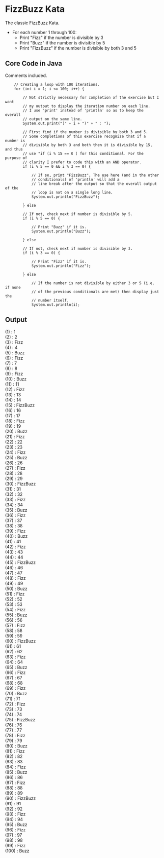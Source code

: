 # FizzBuzz Kata

The classic FizzBuzz Kata.

- For each number 1 through 100:
	- Print "Fizz" if the number is divisible by 3
	- Print "Buzz" if the number is divisible by 5
	- Print "FizzBuzz" if the number is divisible by both 3 and 5

## Core Code in Java

Comments included.

		// Creating a loop with 100 iterations.
		for (int i = 1; i <= 100; i++) {

			// Not strictly necessary for completion of the exercise but I want
			// my output to display the iteration number on each line.
			// I use 'print' instead of 'println' so as to keep the overall
			// output on the same line.
			System.out.print("(" + i + ")" + " : ");

			// First find if the number is divisible by both 3 and 5.
			// Some completions of this exercise recognize that if a number is
			// divisible by both 3 and both then it is divisible by 15, and thus
			// use "if (i % 15 == 0 ) for this conditional. For the purpose of
			// clarity I prefer to code this with an AND operator.
			if (i % 5 == 0 && i % 3 == 0) {

				// If so, print "FizzBuzz". The use here (and in the other
				// conditionals) of 'println' will add a
				// line break after the output so that the overall output of the
				// loop is not on a single long line.
				System.out.println("FizzBuzz");

			} else

			// If not, check next if number is divisible by 5.
			if (i % 5 == 0) {

				// Print "Buzz" if it is.
				System.out.println("Buzz");

			} else

			// If not, check next if number is divisible by 3.
			if (i % 3 == 0) {

				// Print "Fizz" if it is.
				System.out.println("Fizz");

			} else

				// If the number is not divisible by either 3 or 5 (i.e. if none
				// of the previous conditionals are met) then display just the
				// number itself.
				System.out.println(i);

## Output

(1) : 1<br />
(2) : 2<br />
(3) : Fizz<br />
(4) : 4<br />
(5) : Buzz<br />
(6) : Fizz<br />
(7) : 7<br />
(8) : 8<br />
(9) : Fizz<br />
(10) : Buzz<br />
(11) : 11<br />
(12) : Fizz<br />
(13) : 13<br />
(14) : 14<br />
(15) : FizzBuzz<br />
(16) : 16<br />
(17) : 17<br />
(18) : Fizz<br />
(19) : 19<br />
(20) : Buzz<br />
(21) : Fizz<br />
(22) : 22<br />
(23) : 23<br />
(24) : Fizz<br />
(25) : Buzz<br />
(26) : 26<br />
(27) : Fizz<br />
(28) : 28<br />
(29) : 29<br />
(30) : FizzBuzz<br />
(31) : 31<br />
(32) : 32<br />
(33) : Fizz<br />
(34) : 34<br />
(35) : Buzz<br />
(36) : Fizz<br />
(37) : 37<br />
(38) : 38<br />
(39) : Fizz<br />
(40) : Buzz<br />
(41) : 41<br />
(42) : Fizz<br />
(43) : 43<br />
(44) : 44<br />
(45) : FizzBuzz<br />
(46) : 46<br />
(47) : 47<br />
(48) : Fizz<br />
(49) : 49<br />
(50) : Buzz<br />
(51) : Fizz<br />
(52) : 52<br />
(53) : 53<br />
(54) : Fizz<br />
(55) : Buzz<br />
(56) : 56<br />
(57) : Fizz<br />
(58) : 58<br />
(59) : 59<br />
(60) : FizzBuzz<br />
(61) : 61<br />
(62) : 62<br />
(63) : Fizz<br />
(64) : 64<br />
(65) : Buzz<br />
(66) : Fizz<br />
(67) : 67<br />
(68) : 68<br />
(69) : Fizz<br />
(70) : Buzz<br />
(71) : 71<br />
(72) : Fizz<br />
(73) : 73<br />
(74) : 74<br />
(75) : FizzBuzz<br />
(76) : 76<br />
(77) : 77<br />
(78) : Fizz<br />
(79) : 79<br />
(80) : Buzz<br />
(81) : Fizz<br />
(82) : 82<br />
(83) : 83<br />
(84) : Fizz<br />
(85) : Buzz<br />
(86) : 86<br />
(87) : Fizz<br />
(88) : 88<br />
(89) : 89<br />
(90) : FizzBuzz<br />
(91) : 91<br />
(92) : 92<br />
(93) : Fizz<br />
(94) : 94<br />
(95) : Buzz<br />
(96) : Fizz<br />
(97) : 97<br />
(98) : 98<br />
(99) : Fizz<br />
(100) : Buzz<br />